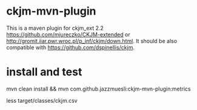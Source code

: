 # ckjm-mvn-plugin

This is a maven plugin for ckjm_ext 2.2 https://github.com/mjureczko/CKJM-extended or http://gromit.iiar.pwr.wroc.pl/p_inf/ckjm/down.html. It should be also compatible with https://github.com/dspinellis/ckjm.

# install and test 
mvn clean install && mvn com.github.jazzmuesli:ckjm-mvn-plugin:metrics

less target/classes/ckjm.csv
